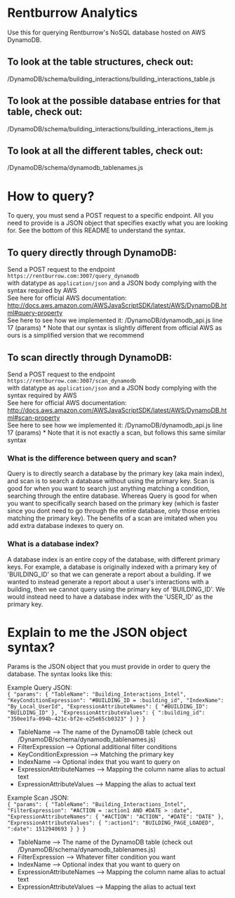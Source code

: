 # Rentburrow Analytics
Use this for querying Rentburrow's NoSQL database hosted on AWS DynamoDB.

## To look at the table structures, check out:
/DynamoDB/schema/building_interactions/building_interactions_table.js

## To look at the possible database entries for that table, check out:
/DynamoDB/schema/building_interactions/building_interactions_item.js

## To look at all the different tables, check out:
/DynamoDB/schema/dynamodb_tablenames.js

# How to query?
To query, you must send a POST request to a specific endpoint. All you need to provide is a JSON object that specifies exactly what you are looking for. See the bottom of this README to understand the syntax.

## To query directly through DynamoDB:
Send a POST request to the endpoint `https://rentburrow.com:3007/query_dynamodb` <br />
with datatype as `application/json` and a JSON body complying with the syntax required by AWS <br />
See here for official AWS documentation: http://docs.aws.amazon.com/AWSJavaScriptSDK/latest/AWS/DynamoDB.html#query-property <br />
See here to see how we implemented it: /DynamoDB/dynamodb_api.js line 17 (params) * Note that our syntax is slightly different from official AWS as ours is a simplified version that we recommend

## To scan directly through DynamoDB:
Send a POST request to the endpoint `https://rentburrow.com:3007/scan_dynamodb` <br />
with datatype as `application/json` and a JSON body complying with the syntax required by AWS <br />
See here for official AWS documentation: http://docs.aws.amazon.com/AWSJavaScriptSDK/latest/AWS/DynamoDB.html#scan-property <br />
See here to see how we implemented it: /DynamoDB/dynamodb_api.js line 17 (params) * Note that it is not exactly a scan, but follows this same similar syntax

### What is the difference between query and scan?
Query is to directly search a database by the primary key (aka main index), and scan is to search a database without using the primary key. Scan is good for when you want to search just anything matching a condition, searching through the entire database. Whereas Query is good for when you want to specifically search based on the primary key (which is faster since you dont need to go through the entire database, only those entries matching the primary key). The benefits of a scan are imitated when you add extra database indexes to query on.

### What is a database index?
A database index is an entire copy of the database, with different primary keys. For example, a database is originally indexed with a primary key of 'BUILDING_ID' so that we can generate a report about a building. If we wanted to instead generate a report about a user's interactions with a building, then we cannot query using the primary key of 'BUILDING_ID'. We would instead need to have a database index with the 'USER_ID' as the primary key.

# Explain to me the JSON object syntax?
Params is the JSON object that you must provide in order to query the database. The syntax looks like this:

Example Query JSON: <br />
`{
	"params": {
      "TableName": "Building_Interactions_Intel",
      "KeyConditionExpression": "#BUILDING_ID = :building_id",
      "IndexName": "By_Local_UserId",
      "ExpressionAttributeNames": {
        "#BUILDING_ID": "BUILDING_ID"
      },
      "ExpressionAttributeValues": {
        ":building_id": "350ee1fa-094b-421c-bf2e-e25e65cb0323"
      }
    }
}`

- TableName --> The name of the DynamoDB table (check out /DynamoDB/schema/dynamodb_tablenames.js)
- FilterExpression --> Optional additional filter conditions
- KeyConditionExpression --> Matching the primary key
- IndexName --> Optional index that you want to query on
- ExpressionAttributeNames --> Mapping the column name alias to actual text
- ExpressionAttributeValues --> Mapping the alias to actual text

Example Scan JSON: <br />
`{
	"params": {
      "TableName": "Building_Interactions_Intel",
      "FilterExpression": "#ACTION = :action1 AND #DATE > :date",
      "ExpressionAttributeNames": {
        "#ACTION": "ACTION",
        "#DATE": "DATE"
      },
      "ExpressionAttributeValues": {
        ":action1": "BUILDING_PAGE_LOADED",
        ":date": 1512940693
      }
    }
}`

- TableName --> The name of the DynamoDB table (check out /DynamoDB/schema/dynamodb_tablenames.js)
- FilterExpression --> Whatever filter condition you want
- IndexName --> Optional index that you want to query on
- ExpressionAttributeNames --> Mapping the column name alias to actual text
- ExpressionAttributeValues --> Mapping the alias to actual text
